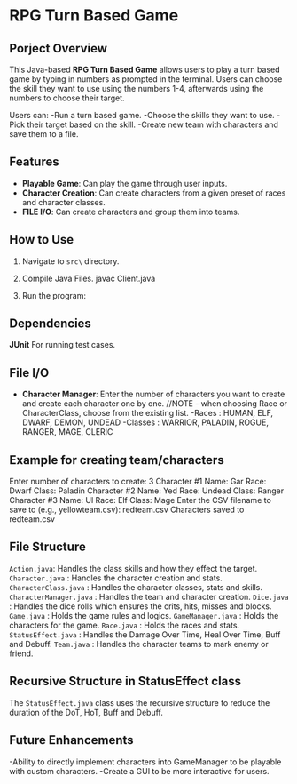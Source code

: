 # RPG Turn Based Game

## Porject Overview

This Java-based **RPG Turn Based Game** allows users to play a turn based game by typing in numbers as prompted in the terminal. Users can choose the skill they want to use using the numbers 1-4, afterwards using the numbers to choose their target.

Users can:
-Run a turn based game.
-Choose the skills they want to use.
-Pick their target based on the skill.
-Create new team with characters and save them to a file.

## Features
- **Playable Game**: Can play the game through user inputs.
- **Character Creation**: Can create characters from a given preset of races and character classes.
- **FILE I/O**: Can create characters and group them into teams.

## How to Use

1. Navigate to `src\` directory.

2. Compile Java Files.
    javac Client.java

3. Run the program:

## Dependencies
**JUnit** For running test cases.

## File I/O
- **Character Manager**: Enter the number of characters you want to create and create each character one by one.
//NOTE - when choosing Race or CharacterClass, choose from the existing list.
-Races : HUMAN, ELF, DWARF, DEMON, UNDEAD
-Classes : WARRIOR, PALADIN, ROGUE, RANGER, MAGE, CLERIC

## Example for creating team/characters
Enter number of characters to create: 3
Character #1
Name: Gar
Race: Dwarf
Class: Paladin
Character #2
Name: Yed
Race: Undead
Class: Ranger
Character #3
Name: Ul
Race: Elf
Class: Mage
Enter the CSV filename to save to (e.g., yellowteam.csv): redteam.csv
Characters saved to redteam.csv

## File Structure
`Action.java`: Handles the class skills and how they effect the target.
`Character.java` : Handles the character creation and stats.
`CharacterClass.java` : Handles the character classes, stats and skills.
`CharacterManager.java` : Handles the team and character creation.
`Dice.java` : Handles the dice rolls which ensures the crits, hits, misses and blocks.
`Game.java` : Holds the game rules and logics.
`GameManager.java` : Holds the characters for the game.
`Race.java` : Holds the races and stats.
`StatusEffect.java` : Handles the Damage Over Time, Heal Over Time, Buff and Debuff.
`Team.java` : Handles the character teams to mark enemy or friend.

## Recursive Structure in StatusEffect class
The `StatusEffect.java` class uses the recursive structure to reduce the duration of the DoT, HoT, Buff and Debuff.

## Future Enhancements
-Ability to directly implement characters into GameManager to be playable with custom characters.
-Create a GUI to be more interactive for users.